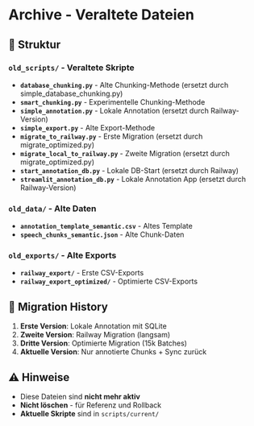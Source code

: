 # Archive - Veraltete Dateien

## 📁 Struktur

### `old_scripts/` - Veraltete Skripte
- **`database_chunking.py`** - Alte Chunking-Methode (ersetzt durch simple_database_chunking.py)
- **`smart_chunking.py`** - Experimentelle Chunking-Methode
- **`simple_annotation.py`** - Lokale Annotation (ersetzt durch Railway-Version)
- **`simple_export.py`** - Alte Export-Methode
- **`migrate_to_railway.py`** - Erste Migration (ersetzt durch migrate_optimized.py)
- **`migrate_local_to_railway.py`** - Zweite Migration (ersetzt durch migrate_optimized.py)
- **`start_annotation_db.py`** - Lokale DB-Start (ersetzt durch Railway)
- **`streamlit_annotation_db.py`** - Lokale Annotation App (ersetzt durch Railway-Version)

### `old_data/` - Alte Daten
- **`annotation_template_semantic.csv`** - Altes Template
- **`speech_chunks_semantic.json`** - Alte Chunk-Daten

### `old_exports/` - Alte Exports
- **`railway_export/`** - Erste CSV-Exports
- **`railway_export_optimized/`** - Optimierte CSV-Exports

## 🔄 Migration History

1. **Erste Version**: Lokale Annotation mit SQLite
2. **Zweite Version**: Railway Migration (langsam)
3. **Dritte Version**: Optimierte Migration (15k Batches)
4. **Aktuelle Version**: Nur annotierte Chunks + Sync zurück

## ⚠️ Hinweise

- Diese Dateien sind **nicht mehr aktiv**
- **Nicht löschen** - für Referenz und Rollback
- **Aktuelle Skripte** sind in `scripts/current/`
